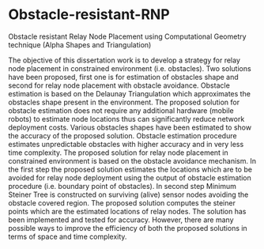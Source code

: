 # Obstacle-resistant-RNP
Obstacle resistant Relay Node Placement using Computational Geometry technique (Alpha Shapes and Triangulation)

The objective of this dissertation work is to develop a strategy for relay node placement in
constrained environment (i.e. obstacles). Two solutions have been proposed, first one is for
estimation of obstacles shape and second for relay node placement with obstacle avoidance.
Obstacle estimation is based on the Delaunay Triangulation which approximates the obstacles
shape present in the environment. The proposed solution for obstacle estimation does not require
any additional hardware (mobile robots) to estimate node locations thus can significantly reduce
network deployment costs. Various obstacles shapes have been estimated to show the accuracy of
the proposed solution. Obstacle estimation procedure estimates unpredictable obstacles with
higher accuracy and in very less time complexity.
The proposed solution for relay node placement in constrained environment is based on the
obstacle avoidance mechanism. In the first step the proposed solution estimates the locations which
are to be avoided for relay node deployment using the output of obstacle estimation procedure (i.e.
boundary point of obstacles). In second step Minimum Steiner Tree is constructed on surviving
(alive) sensor nodes avoiding the obstacle covered region. The proposed solution computes the
steiner points which are the estimated locations of relay nodes. The solution has been implemented
and tested for accuracy. However, there are many possible ways to improve the efficiency of both
the proposed solutions in terms of space and time complexity.
